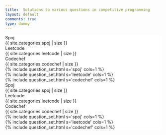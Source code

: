 ```yaml
---
title:  Solutions to various questions in competitive programming
layout: default
comments: true
type: dummy
---
```


<div class="ui hidden section divider"></div>
<div class="ui grid" style="background-color: #FFFFFF;">
  <div class="row computer tablet only">
    <div class="two wide column"></div>
    <div class="twelve wide column">
        <div class="ui secondary pointing large menu">
          <a class="active grey item" data-tab="spoj">
            Spoj <div class="ui basic grey label">{{ site.categories.spoj | size }}</div>
          </a>
          <a class="item grey" data-tab="leetcode">
            Leetcode <div class="ui basic grey label">{{ site.categories.leetcode | size }}</div>
          </a>
          <a class="item grey" data-tab="codechef">
            Codechef <div class="ui basic grey label">{{ site.categories.codechef | size }}</div>
          </a>
        </div>
        <div class="ui active tab">
            <div class="ui bottom attached active tab" data-tab="spoj">
                {% include question_set.html s='spoj' cols=1 %}
            </div>
            <div class="ui tab" data-tab="leetcode">
                {% include question_set.html s='leetcode' cols=1 %}
            </div>
            <div class="ui tab" data-tab="codechef">
                {% include question_set.html s='codechef' cols=1 %}
            </div>
        </div>
    </div>
  </div>
  <div class="row mobile only">
    <div class="sixteen wide column">
        <div class="ui secondary pointing large menu">
          <a class="active grey item" data-tab="spoj">
            Spoj <div class="ui basic grey label">{{ site.categories.spoj | size }}</div>
          </a>
          <a class="item grey" data-tab="leetcode">
            Leetcode <div class="ui basic grey label">{{ site.categories.leetcode | size }}</div>
          </a>
          <a class="item grey" data-tab="codechef">
            Codechef <div class="ui basic grey label">{{ site.categories.codechef | size }}</div>
          </a>
        </div>
        <div class="ui active tab">
            <div class="ui bottom attached active tab" data-tab="spoj">
                {% include question_set.html s='spoj' cols=1 %}
            </div>
            <div class="ui tab" data-tab="leetcode">
                {% include question_set.html s='leetcode' cols=1 %}
            </div>
            <div class="ui tab" data-tab="codechef">
                {% include question_set.html s='codechef' cols=1 %}
            </div>
        </div>
    </div>
  </div>
</div>
